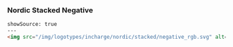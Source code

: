 ### Nordic Stacked Negative

```html
showSource: true
---
<img src="/img/logotypes/incharge/nordic/stacked/negative_rgb.svg" alt="incharge_nordic_stacked_negatice_rgb" />
```
